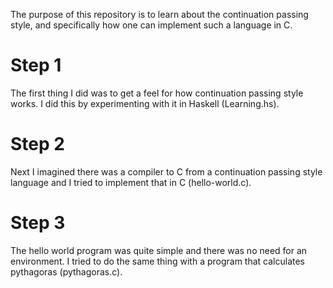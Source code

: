 The purpose of this repository is to learn about the continuation passing
style, and specifically how one can implement such a language in C.

# Step 1

The first thing I did was to get a feel for how continuation passing style
works. I did this by experimenting with it in Haskell (Learning.hs).

# Step 2

Next I imagined there was a compiler to C from a continuation passing style
language and I tried to implement that in C (hello-world.c).

# Step 3

The hello world program was quite simple and there was no need for an
environment. I tried to do the same thing with a program that calculates
pythagoras (pythagoras.c).
